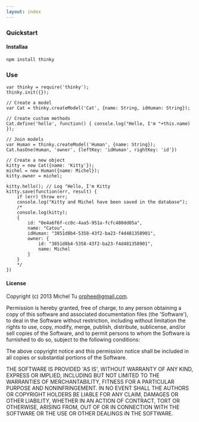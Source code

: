 ```yaml
---
layout: index
---
```



### Quickstart

#### Installaa

```bash
npm install thinky
```

### Use
```
var thinky = require('thinky');
thinky.init({});

// Create a model
var Cat = thinky.createModel('Cat', {name: String, idHuman: String}); 

// Create custom methods
Cat.define('hello', function() { console.log("Hello, I'm "+this.name) });

// Join models
var Human = thinky.createModel('Human', {name: String}); 
Cat.hasOne(Human, 'owner', {leftKey: 'idHuman', rightKey: 'id'})

// Create a new object
kitty = new Cat({name: 'Kitty'});
michel = new Human({name: Michel});
kitty.owner = michel;

kitty.hello(); // Log "Hello, I'm Kitty
kitty.save(function(err, result) {
    if (err) throw err;
    console.log("Kitty and Michel have been saved in the database");
    /*
    console.log(kitty);
    {
        id: "0e4a6f6f-cc0c-4aa5-951a-fcfc480dd05a",
        name: "Catou",
        idHuman: "3851d8b4-5358-43f2-ba23-f4d481358901",
        owner: {
            id: "3851d8b4-5358-43f2-ba23-f4d481358901",
            name: Michel
        }
    }
    */
})
```


#### License

Copyright (c) 2013 Michel Tu [orphee@gmail.com](orphee@gmail.com).

Permission is hereby granted, free of charge, to any person obtaining a copy of this
software and associated documentation files (the 'Software'), to deal in the Software
without restriction, including without limitation the rights to use, copy, modify, merge,
publish, distribute, sublicense, and/or sell copies of the Software, and to permit
persons to whom the Software is furnished to do so, subject to the following conditions:

The above copyright notice and this permission notice shall be included in all copies or
substantial portions of the Software.

THE SOFTWARE IS PROVIDED 'AS IS', WITHOUT WARRANTY OF ANY KIND, EXPRESS OR IMPLIED,
INCLUDING BUT NOT LIMITED TO THE WARRANTIES OF MERCHANTABILITY, FITNESS FOR A PARTICULAR
PURPOSE AND NONINFRINGEMENT. IN NO EVENT SHALL THE AUTHORS OR COPYRIGHT HOLDERS BE LIABLE
FOR ANY CLAIM, DAMAGES OR OTHER LIABILITY, WHETHER IN AN ACTION OF CONTRACT, TORT OR
OTHERWISE, ARISING FROM, OUT OF OR IN CONNECTION WITH THE SOFTWARE OR THE USE OR OTHER
DEALINGS IN THE SOFTWARE.
